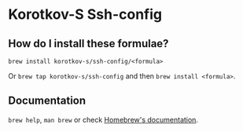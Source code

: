 # Korotkov-S Ssh-config

## How do I install these formulae?

`brew install korotkov-s/ssh-config/<formula>`

Or `brew tap korotkov-s/ssh-config` and then `brew install <formula>`.

## Documentation

`brew help`, `man brew` or check [Homebrew's documentation](https://docs.brew.sh).
